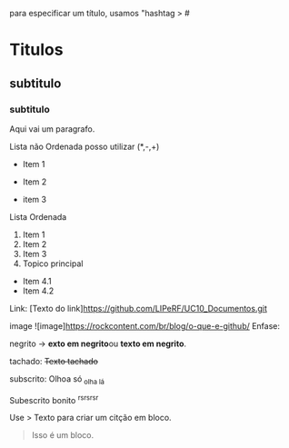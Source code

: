 para especificar um título, usamos "hashtag > #


# Titulos 

## subtitulo
### subtitulo

Aqui vai um paragrafo.

Lista não Ordenada posso utilizar (*,-,+)
+ Item 1
* Item 2
- item 3

Lista Ordenada 
1. Item 1
2. Item 2
3. Item 3
4. Topico principal

 * Item 4.1
 * Item 4.2

Link:
[Texto do link]https://github.com/LIPeRF/UC10_Documentos.git

image
![image]https://rockcontent.com/br/blog/o-que-e-github/
Enfase:

negrito -> **exto em negrito**ou __texto em negrito__.

tachado: ~~Texto tachado~~ 

subscrito: Olhoa só<sub> olha lá <sub>

Subescrito  bonito <sup> rsrsrsr <sup> 

Use > Texto para criar um citção em bloco.

> Isso é um bloco.

